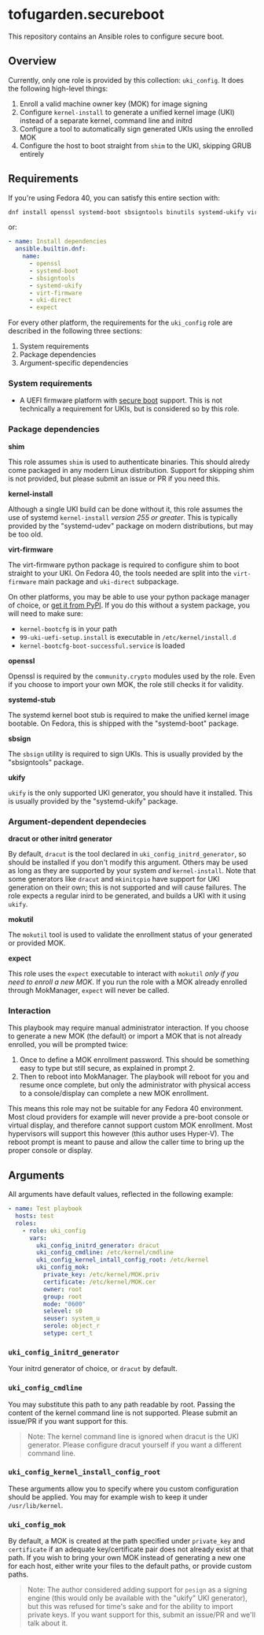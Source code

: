 # tofugarden.secureboot

This repository contains an Ansible roles to configure secure boot. 

## Overview

Currently, only one role is provided by this collection: `uki_config`. It does the following
high-level things:

1. Enroll a valid machine owner key (MOK) for image signing
2. Configure `kernel-install` to generate a unified kernel image (UKI) instead of a separate
   kernel, command line and initrd
3. Configure a tool to automatically sign generated UKIs using the enrolled MOK
4. Configure the host to boot straight from `shim` to the UKI, skipping GRUB entirely


## Requirements

If you're using Fedora 40, you can satisfy this entire section with:

```sh
dnf install openssl systemd-boot sbsigntools binutils systemd-ukify virt-firmware uki-direct expect
```

or:

```yaml
- name: Install dependencies
  ansible.builtin.dnf:
    name:
      - openssl
      - systemd-boot
      - sbsigntools
      - systemd-ukify
      - virt-firmware
      - uki-direct
      - expect
```

For every other platform, the requirements for the `uki_config` role are described in the
following three sections:
1. System requirements
2. Package dependencies
3. Argument-specific dependencies

### System requirements

- A UEFI firmware platform with [secure boot](https://en.wikipedia.org/wiki/UEFI#Secure_Boot)
  support. This is not technically a requirement for UKIs, but is considered so by this role.

### Package dependencies

**shim**

This role assumes `shim` is used to authenticate binaries. This should alredy come packaged in any
modern Linux distribution. Support for skipping shim is not provided, but please submit an issue
or PR if you need this.

**kernel-install**

Although a single UKI build can be done without it, this role assumes the use of systemd
`kernel-install` *version 255 or greater*. This is typically provided by the "systemd-udev"
package on modern distributions, but may be too old. 

**virt-firmware**

The virt-firmware python package is required to configure shim to boot straight to your UKI. On
Fedora 40, the tools needed are split into the `virt-firmware` main package and `uki-direct`
subpackage. 

On other platforms, you may be able to use your python package manager of choice, or
[get it from PyPI](https://pypi.org/project/virt-firmware/). If you do this without a system
package, you will need to make sure:

- `kernel-bootcfg` is in your path
- `99-uki-uefi-setup.install` is executable in `/etc/kernel/install.d`
- `kernel-bootcfg-boot-successful.service` is loaded

**openssl**

Openssl is required by the `community.crypto` modules used by the role. Even if you choose to
import your own MOK, the role still checks it for validity.

**systemd-stub**

The systemd kernel boot stub is required to make the unified kernel image bootable. On Fedora,
this is shipped with the "systemd-boot" package.

**sbsign**

The `sbsign` utility is required to sign UKIs. This is usually provided by the "sbsigntools"
package.

**ukify**

`ukify` is the only supported UKI generator, you should have it installed. This is usually
provided by the "systemd-ukify" package.

### Argument-dependent dependecies

**dracut or other initrd generator**

By default, `dracut` is the tool declared in `uki_config_initrd_generator`, so should be
installed if you don't modify this argument. Others may be used as long as they are supported
by your system *and* `kernel-install`. Note that some generators like `dracut` and `mkinitcpio`
have support for UKI generation on their own; this is not supported and will cause failures.
The role expects a regular inird to be generated, and builds a UKI with it using `ukify`.

**mokutil**

The `mokutil` tool is used to validate the enrollment status of your generated or provided MOK.

**expect**

This role uses the `expect` executable to interact with `mokutil` *only if you need to enroll a
new MOK*. If you run the role with a MOK already enrolled through MokManager, `expect` will
never be called.

### Interaction

This playbook may require manual administrator interaction. If you choose to generate a new MOK
(the default) or import a MOK that is not already enrolled, you will be prompted twice:
1. Once to define a MOK enrollment password. This should be something easy to type but still
   secure, as explained in prompt 2.
2. Then to reboot into MokManager. The playbook will reboot for you and resume once complete,
   but only the administrator with physical access to a console/display can complete a new
   MOK enrollment.

This means this role may not be suitable for any Fedora 40 environment. Most cloud providers
for example will never provide a pre-boot console or virtual display, and therefore cannot
support custom MOK enrollment. Most hypervisors will support this however (this author uses
Hyper-V). The reboot prompt is meant to pause and allow the caller time to bring up the proper
console or display.

## Arguments

All arguments have default values, reflected in the following example:

```yaml
- name: Test playbook
  hosts: test
  roles:
    - role: uki_config
      vars:
        uki_config_initrd_generator: dracut
        uki_config_cmdline: /etc/kernel/cmdline
        uki_config_kernel_intall_config_root: /etc/kernel
        uki_config_mok:
          private_key: /etc/kernel/MOK.priv
          certificate: /etc/kernel/MOK.cer
          owner: root
          group: root
          mode: "0600"
          selevel: s0
          seuser: system_u
          serole: object_r
          setype: cert_t
```

### `uki_config_initrd_generator`

Your initrd generator of choice, or `dracut` by default.

### `uki_config_cmdline`

You may substitute this path to any path readable by root. Passing the content of the kernel
command line is not supported. Please submit an issue/PR if you want support for this.

> Note: The kernel command line is ignored when dracut is the UKI generator. Please configure
        dracut yourself if you want a different command line.

### `uki_config_kernel_install_config_root`

These arguments allow you to specify where you custom configuration should be applied. You may for
example wish to keep it under `/usr/lib/kernel`.

### `uki_config_mok`

By default, a MOK is created at the path specified under `private_key` and `certificate` if
an adequate key/certificate pair does not already exist at that path. If you wish to bring
your own MOK instead of generating a new one for each host, either write your files to the
default paths, or provide custom paths.

> Note: The author considered adding support for `pesign` as a signing engine (this would
        only be available with the "ukify" UKI generator), but this was refused for time's
        sake and for the ability to import private keys. If you want support for this,
        submit an issue/PR and we'll talk about it.
